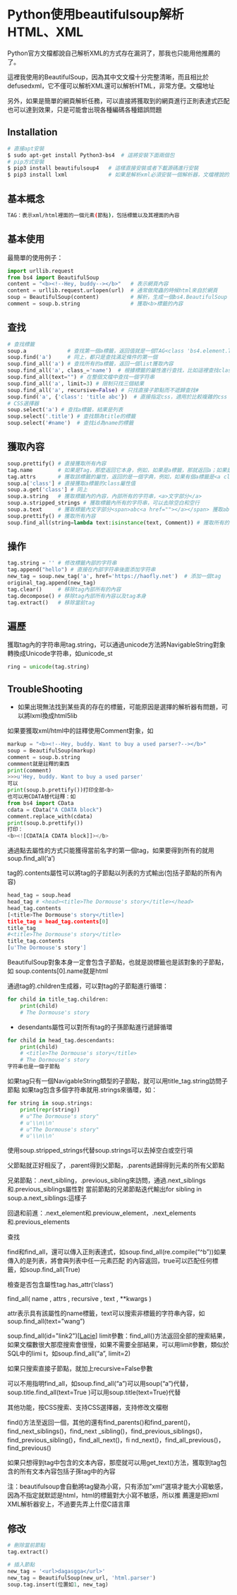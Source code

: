 # Python使用beautifulsoup解析HTML、XML


Python官方文檔都說自己解析XML的方式存在漏洞了，那我也只能用他推薦的了。

這裡我使用的BeautifulSoup，因為其中文文檔十分完整清晰，而且相比於defusedxml，它不僅可以解析XML還可以解析HTML，非常方便。文檔地址

另外，如果是簡單的網頁解析任務，可以直接將獲取到的網頁進行正則表達式匹配也可以達到效果，只是可能會出現各種編碼各種錯誤問題



## Installation

```sh
# 直接apt安裝
$ sudo apt-get install Python3-bs4  # 這將安裝下面兩個包
# pip方式安裝
$ pip3 install beautifulsoup4   # 這樣直接安裝或者下載源碼進行安裝
$ pip3 install lxml             # 如果是解析xml必須安裝一個解析器，文檔裡說的那個解析器只有這個好安裝點，需要提前安裝好依賴，apt-get install libxml2-dev, libxslt1-dev, python-dev，還可以使用html.parser這個解析器，這個解析器不會自動添加body元素,CentOS用yum -y install python-devel gcc libxml2 libxml2-devel libxslt libxslt-devel
```

## 基本概念

```sh
TAG：表示xml/html裡面的一個元素(節點)，包括標籤以及其裡面的內容
```

## 基本使用
最簡單的使用例子：

```py
import urllib.request
from bs4 import BeautifulSoup
content = "<b><!--Hey, buddy--></b>"   # 表示網頁內容
content = urllib.request.urlopen(url)  # 通常做爬蟲的時候html來自於網頁
soup = BeautifulSoup(content)          # 解析，生成一個bs4.BeautifulSoup
comment = soup.b.string                # 獲取<b>標籤的內容
```


## 查找

```py
# 查找標籤
soup.a             # 查找第一個a標籤，返回值就是一個TAG<class 'bs4.element.Tag'>
soup.find('a')     # 同上，都只是查找滿足條件的第一個
soup.find_all('a') # 查找所有的a標籤，返回一個list獲取內容
soup.find_all('a', class_='name')  # 根據標籤的屬性進行查找，比如這裡查找class這個屬性為name的a標籤
soup.find_all(text="") # 在整個文檔中查找一個字符串
soup.find_all('a', limit=3) # 限制只找三個結果
soup.find_all('a', recursive=False) # 只找直接子節點而不遞歸查找#
soup.find('a', {'class': 'title abc'})	# 直接指定css，適用於比較複雜的css
# CSS選擇器
soup.select('a') # 查找a標籤，結果是列表
soup.select('.title') # 查找類為title的標籤
soup.select('#name')  # 查找id為name的標籤
```

## 獲取內容

```py
soup.prettify()	# 直接獲取所有內容
tag.name        # 如果是Tag，那麼返回它本身，例如，如果是a標籤，那就返回a；如果是soup對象，那麼返回[document]，返回值都是str類型
tag.attrs       # 獲取該標籤的屬性，返回的是一個字典，例如，如果有個a標籤是<a class="a" href="#"></a>那麼返回{'class': 'a', 'href': '#'}
soup.a['class'] # 直接獲取a標籤的class屬性值
soup.a.get('class'] # 同上
soup.a.string   # 獲取標籤內的內容，內部所有的字符串，<a>文字部分</a>
soup.a.stripped_strings	# 獲取標籤內所有的字符串，可以去除空白和空行
soup.a.text     # 獲取標籤內文字部分<span>abc<a href=""></a></span> 獲取abc
soup.prettify() # 獲取所有內容
soup.find_all(string=lambda text:isinstance(text, Comment))	# 獲取所有的註釋
```

## 操作

```py
tag.string = ''	# 修改標籤內部的字符串
tag.append("hello")	# 直接在內部字符串後面添加字符串
new_tag = soup.new_tag('a', href='https://haofly.net')	# 添加一個tag
original_tag.append(new_tag)
tag.clear()		# 移除tag內部所有的內容
tag.decompose()	# 移除tag內部所有內容以及tag本身
tag.extract()	# 移除當前tag
```

## 遍歷

獲取tag內的字符串用tag.string，可以通過unicode方法將NavigableString對象轉換成Unicode字符串，如unicode_st

```py
ring = unicode(tag.string)
```

## TroubleShooting

- 如果出現無法找到某些真的存在的標籤，可能原因是選擇的解析器有問題，可以將lxml換成html5lib


如果要獲取xml/html中的註釋使用Comment對象，如

```py
markup = "<b><!--Hey, buddy. Want to buy a used parser?--></b>"
soup = BeautifulSoup(markup)
comment = soup.b.string
commment就是註釋的東西
print(comment)
>>>u'Hey, buddy. Want to buy a used parser'
可以
print(soup.b.prettify())打印全部<b>
也可以用CDATA替代註釋：如
from bs4 import CData
cdata = CData("A CDATA block")
comment.replace_with(cdata)
print(soup.b.prettify())
打印：
<b><![CDATA[A CDATA block]]></b>
```

通過點去屬性的方式只能獲得當前名字的第一個tag，如果要得到所有的就用soup.find_all(‘a’)

tag的.contents屬性可以將tag的子節點以列表的方式輸出(包括子節點的所有內容)


```py
head_tag = soup.head
head_tag # <head><title>The Dormouse's story</title></head>  
head_tag.contents
[<title>The Dormouse's story</title>]
title_tag = head_tag.contents[0]
title_tag
#<title>The Dormouse's story</title>  
title_tag.contents
[u'The Dormouse's story']
```

BeautifulSoup對象本身一定會包含子節點，也就是說標籤也是該對象的子節點，如 soup.contents[0].name就是html

通過tag的.children生成器，可以對tag的子節點進行循環：


```py
for child in title_tag.children:
    print(child)
    # The Dormouse's story
```

- desendants屬性可以對所有tag的子孫節點進行遞歸循環


```py
for child in head_tag.descendants:
    print(child)
    # <title>The Dormouse's story</title>
    # The Dormouse's story
字符串也是一個子節點
```

如果tag只有一個NavigableString類型的子節點，就可以用title_tag.string訪問子節點
如果tag包含多個字符串就用.strings來循環，如：

```py
for string in soup.strings:
    print(repr(string))
    # u"The Dormouse's story"
    # u'\\n\\n'
    # u"The Dormouse's story"
    # u'\\n\\n'
```

使用soup.stripped_strings代替soup.strings可以去掉空白或空行項

父節點就正好相反了，.parent得到父節點，.parents遞歸得到元素的所有父節點

兄弟節點：.next_sibling，.previous_sibling來訪問，通過.next_siblings和.previous_siblings屬性對
當前節點的兄弟節點迭代輸出for sibling in soup.a.next_siblings:這樣子

回退和前進：.next_element和.previouw_element，.next_elements和.previous_elements

查找

find和find_all，還可以傳入正則表達式，如soup.find_all(re.compile(“^b”))如果傳入的是列表，將會與列表中任一元素匹配
的內容返回，true可以匹配任何標籤，如soup.find_all(True)

檢查是否包含屬性tag.has_attr(‘class’)

find_all( name , attrs , recursive , text , **kwargs )

attr表示具有該屬性的name標籤，text可以搜索非標籤的字符串內容，如soup.find_all(text=”wang”)

soup.find_all(id="link2")[<a class="sister" href="http://example.com/lacie" id="link2">Lacie</a>]
limit參數：find_all()方法返回全部的搜索結果，如果文檔數很大那麼搜索會很慢，如果不需要全部結果，可以用limit參數，類似於SQL中的limi
t，如soup.find_all(“a”, limit=2)

如果只搜索直接子節點，就加上recursive=False參數

可以不用指明find_all，如soup.find_all(“a”)可以用soup(“a”)代替，soup.title.find_all(text=True
)可以用soup.title(text=True)代替

其他功能，按CSS搜索、支持CSS選擇器，支持修改文檔樹

find()方法至返回一個，其他的還有find_parents()和find_parent()，find_next_siblings()，find_next
_sibling()，find_previous_siblings()，find_previous_sibling()，find_all_next()，fi
nd_next()，find_all_previous()，find_previous()

如果只想得到tag中包含的文本內容，那麼就可以用get_text()方法，獲取到tag包含的所有文本內容包括子孫tag中的內容

注：beautifulsoup會自動將tag變為小寫，只有添加”xml”選項才能大小寫敏感，因為不指定就默認是html，html的標籤對大小寫不敏感，所以推
薦還是把lxml XML解析器安上，不過要先弄上什麼C語言庫


## 修改

```py
# 刪除當前節點
tag.extract()  

# 插入節點
new_tag = '<url>dagasgga</url>'
new_tag = BeautifulSoup(new_url, 'html.parser')
soup.tag.insert(位置如1, new_tag)
```